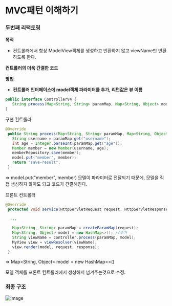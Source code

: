 # MVC패턴 이해하기

### 두번째 리팩토링 ###

**목적**

* 컨트롤러에서 항상 ModelView객체를 생성하고 반환하지 않고 viewName만 반환하도록 한다.

**컨트롤러의 더욱 간결한 코드**


**방법**

* **컨트롤러 인터페이스에 model객체 파라미터를 추가, 리턴값은 뷰 이름**

```java
public interface ControllerV4 {
   String process(Map<String, String> paramMap, Map<String, Object> model);
}
```

구현 컨트롤러
```java
@Override
 public String process(Map<String, String> paramMap, Map<String, Object> model) {
   String username = paramMap.get("username");
   int age = Integer.parseInt(paramMap.get("age"));
   Member member = new Member(username, age);
   memberRepository.save(member);
   model.put("member", member);
   return "save-result";
 }
```

=> model.put("member", member)
모델이 파라미터로 전달되기 때문에, 모델을 직접 생성하지 않아도 되고 코드가 간결해진다.

프론트 컨트롤러

```java
@Override
 protected void service(HttpServletRequest request, HttpServletResponse response) throws ServletException, IOException {
  
  ...

   Map<String, String> paramMap = createParamMap(request);
   Map<String, Object> model = new HashMap<>(); //추가
   String viewName = controller.process(paramMap, model);
   MyView view = viewResolver(viewName);
   view.render(model, request, response);
 }
```

=> Map<String, Object> model = new HashMap<>()

모델 객체를 프론트 컨트롤러에서 생성해서 넘겨주는것으로 수정.


### 최종 구조 ###
![image](https://user-images.githubusercontent.com/108853290/178461618-46c633e6-6820-4159-9c00-cdae433e2de2.png)
